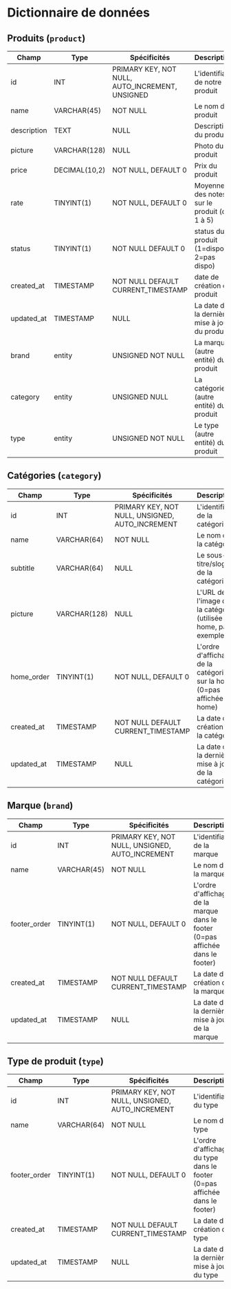 # Dictionnaire de données

## Produits (`product`)

|Champ|Type|Spécificités|Description|
|-|-|-|-|
|id|INT|PRIMARY KEY, NOT NULL, AUTO_INCREMENT, UNSIGNED|L'identifiant de notre produit|
|name|VARCHAR(45)|NOT NULL|Le nom du produit|
|description|TEXT|NULL|Description du produit|
|picture|VARCHAR(128)|NULL|Photo du produit|
|price|DECIMAL(10,2)|NOT NULL, DEFAULT 0|Prix du produit|
|rate|TINYINT(1)|NOT NULL, DEFAULT 0|Moyenne des notes sur le produit (de 1 à 5)|
|status|TINYINT(1)|NOT NULL DEFAULT 0|status du produit (1=dispo, 2=pas dispo)|
|created_at|TIMESTAMP|NOT NULL DEFAULT CURRENT_TIMESTAMP|date de création du produit|
|updated_at|TIMESTAMP|NULL|La date de la dernière mise à jour du produit|
|brand|entity|UNSIGNED NOT NULL|La marque (autre entité) du produit|
|category|entity|UNSIGNED NULL|La catégorie (autre entité) du produit|
|type|entity|UNSIGNED NOT NULL|Le type (autre entité) du produit|

## Catégories (`category`)

|Champ|Type|Spécificités|Description|
|-|-|-|-|
|id|INT|PRIMARY KEY, NOT NULL, UNSIGNED, AUTO_INCREMENT|L'identifiant de la catégorie|
|name|VARCHAR(64)|NOT NULL|Le nom de la catégorie|
|subtitle|VARCHAR(64)|NULL|Le sous-titre/slogan de la catégorie|
|picture|VARCHAR(128)|NULL|L'URL de l'image de la catégorie (utilisée en home, par exemple)|
|home_order|TINYINT(1)|NOT NULL, DEFAULT 0|L'ordre d'affichage de la catégorie sur la home (0=pas affichée en home)|
|created_at|TIMESTAMP|NOT NULL DEFAULT CURRENT_TIMESTAMP|La date de création de la catégorie|
|updated_at|TIMESTAMP|NULL|La date de la dernière mise à jour de la catégorie|

## Marque (`brand`)

|Champ|Type|Spécificités|Description|
|-|-|-|-|
|id|INT|PRIMARY KEY, NOT NULL, UNSIGNED, AUTO_INCREMENT|L'identifiant de la marque|
|name|VARCHAR(45)|NOT NULL|Le nom de la marque|
|footer_order|TINYINT(1)|NOT NULL, DEFAULT 0|L'ordre d'affichage de la marque dans le footer (0=pas affichée dans le footer)|
|created_at|TIMESTAMP|NOT NULL DEFAULT CURRENT_TIMESTAMP|La date de création de la marque|
|updated_at|TIMESTAMP|NULL|La date de la dernière mise à jour de la marque|

## Type de produit (`type`)

|Champ|Type|Spécificités|Description|
|-|-|-|-|
|id|INT|PRIMARY KEY, NOT NULL, UNSIGNED, AUTO_INCREMENT|L'identifiant du type|
|name|VARCHAR(64)|NOT NULL|Le nom du type|
|footer_order|TINYINT(1)|NOT NULL, DEFAULT 0|L'ordre d'affichage du type dans le footer (0=pas affichée dans le footer)|
|created_at|TIMESTAMP|NOT NULL DEFAULT CURRENT_TIMESTAMP|La date de création du type|
|updated_at|TIMESTAMP|NULL|La date de la dernière mise à jour du type|
